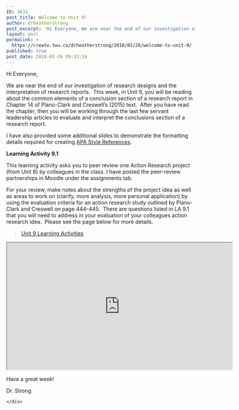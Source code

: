 ```yaml
---
ID: 3631
post_title: Welcome to Unit 9!
author: drheatherstrong
post_excerpt: 'Hi Everyone, We are near the end of our investigation of research designs and the interpretation of research reports.&nbsp; This week, in Unit 9, you will be reading about the common elements of a conclusion section of a research report in Chapter 14 of Plano-Clark and Creswell&rsquo;s (2015) text.&nbsp; After you have read the chapter, [&hellip;]'
layout: post
permalink: >
  https://create.twu.ca/drheatherstrong/2018/02/26/welcome-to-unit-9/
published: true
post_date: 2018-02-26 09:33:19
---
```

<p>Hi Everyone,</p>
<p>We are near the end of our investigation of research designs and the interpretation of research reports.  This week, in Unit 9, you will be reading about the common elements of a conclusion section of a research report in Chapter 14 of Plano-Clark and Creswell&#8217;s (2015) text.  After you have read the chapter, then you will be working through the last few servant leadership articles to evaluate and interpret the conclusions section of a research report.</p>
<p>I have also provided some additional slides to demonstrate the formatting details required for creating <a href="http://create.twu.ca/drheatherstrong/files/2018/02/APA-Style-References.pdf">APA Style References</a>.</p>
<p><strong>Learning Activity 9.1</strong></p>
<p>This learning activity asks you to peer review one Action Research project (from Unit 8) by colleagues in the class. I have posted the peer-review partnerships in Moodle under the assignments tab.</p>
<p>For your review, make notes about the strengths of the project idea as well as areas to work on (clarify, more analysis, more personal application) by using the evaluation criteria for an action research study outlined by Plano-Clark and Creswell on page 444-445.  There are questions listed in LA 9.1 that you will need to address in your evaluation of your colleagues action research idea.  Please see the page below for more details.</p>
<div class="post-embed">
<blockquote class="wp-embedded-content" data-secret="pQnpYTuBYI"><p><a href="https://create.twu.ca/ldrs591-sp18/unit-9-learning-activities/">Unit 9 Learning Activities</a></p></blockquote>
<p><iframe class="wp-embedded-content" sandbox="allow-scripts" security="restricted" src="https://create.twu.ca/ldrs591-sp18/unit-9-learning-activities/embed/#?secret=pQnpYTuBYI" data-secret="pQnpYTuBYI" width="600" height="338" title="&#8220;Unit 9 Learning Activities&#8221; &#8212; Leadership 591: Scholarly Inquiry"  marginwidth="0" marginheight="0" scrolling="no"></iframe></div>
<p>Have a great week!</p>
<p>Dr. Strong</p>
<div id="themify_builder_content-139" data-postid="139" class="themify_builder_content themify_builder_content-139 themify_builder">

    </div>
<!-- /themify_builder_content -->